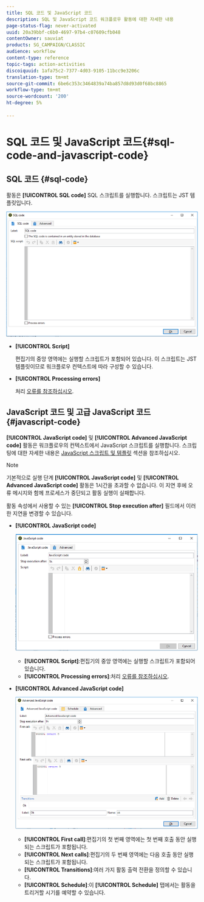 ```yaml
---
title: SQL 코드 및 JavaScript 코드
description: SQL 및 JavaScript 코드 워크플로우 활동에 대한 자세한 내용
page-status-flag: never-activated
uuid: 20a39bbf-c6b0-4697-97b4-c07609cfb048
contentOwner: sauviat
products: SG_CAMPAIGN/CLASSIC
audience: workflow
content-type: reference
topic-tags: action-activities
discoiquuid: 1afa75c2-7377-4d03-9105-11bcc9e3206c
translation-type: tm+mt
source-git-commit: 6be6c353c3464839a74ba857d8d93d0f68bc8865
workflow-type: tm+mt
source-wordcount: '200'
ht-degree: 5%

---
```



# SQL 코드 및 JavaScript 코드{#sql-code-and-javascript-code}

## SQL 코드 {#sql-code}

활동은 **[!UICONTROL SQL code]** SQL 스크립트를 실행합니다. 스크립트는 JST 템플릿입니다.

![](assets/sql_code.png)

* **[!UICONTROL Script]**

   편집기의 중앙 영역에는 실행할 스크립트가 포함되어 있습니다. 이 스크립트는 JST 템플릿이므로 워크플로우 컨텍스트에 따라 구성할 수 있습니다.

* **[!UICONTROL Processing errors]**

   처리 [오류를 참조하십시오](../../workflow/using/monitoring-workflow-execution.md#processing-errors).

## JavaScript 코드 및 고급 JavaScript 코드 {#javascript-code}

**[!UICONTROL JavaScript code]** 및 **[!UICONTROL Advanced JavaScript code]** 활동은 워크플로우의 컨텍스트에서 JavaScript 스크립트를 실행합니다. 스크립팅에 대한 자세한 내용은 [JavaScript 스크립트 및 템플릿](../../workflow/using/javascript-scripts-and-templates.md) 섹션을 참조하십시오.

>[!NOTE]
>
>기본적으로 실행 단계 **[!UICONTROL JavaScript code]** 및 **[!UICONTROL Advanced JavaScript code]** 활동은 1시간을 초과할 수 없습니다. 이 지연 후에 오류 메시지와 함께 프로세스가 중단되고 활동 실행이 실패합니다.
>
>활동 속성에서 사용할 수 있는 **[!UICONTROL Stop execution after]** 필드에서 이러한 지연을 변경할 수 있습니다.

* **[!UICONTROL JavaScript code]**

   ![](assets/javascript_code.png)

   * **[!UICONTROL Script]**:편집기의 중앙 영역에는 실행할 스크립트가 포함되어 있습니다.
   * **[!UICONTROL Processing errors]**:처리 [오류를 참조하십시오](../../workflow/using/monitoring-workflow-execution.md#processing-errors).

* **[!UICONTROL Advanced JavaScript code]**

   ![](assets/advanced_javascript_code.png)

   * **[!UICONTROL First call]**:편집기의 첫 번째 영역에는 첫 번째 호출 동안 실행되는 스크립트가 포함됩니다.
   * **[!UICONTROL Next calls]**:편집기의 두 번째 영역에는 다음 호출 동안 실행되는 스크립트가 포함됩니다.
   * **[!UICONTROL Transitions]**:여러 가지 활동 출력 전환을 정의할 수 있습니다.
   * **[!UICONTROL Schedule]**:이 **[!UICONTROL Schedule]** 탭에서는 활동을 트리거할 시기를 예약할 수 있습니다.
